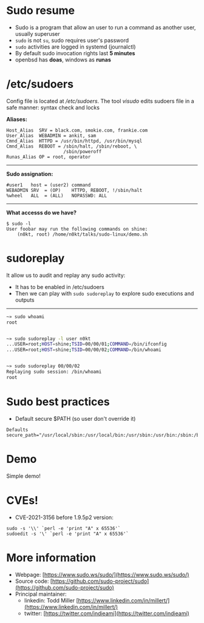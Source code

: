 # Sudo resume

- Sudo is a program that allow an user to run a command as another user, usually superuser
- `sudo` is not `su`, sudo requires user's password
- `sudo` activities are logged in systemd (journalctl)
- By default sudo invocation rights last **5 minutes**
- openbsd has **doas**, windows as **runas**

# /etc/sudoers

Config file is located at */etc/sudoers*. The tool *visudo* edits sudoers file in a safe manner: syntax check and locks

**Aliases:**
```
Host_Alias  SRV = black.com, smokie.com, frankie.com
User_Alias  WEBADMIN = ankit, sam
Cmnd_Alias  HTTPD = /usr/bin/httpd, /usr/bin/mysql
Cmnd_Alias  REBOOT = /sbin/halt, /sbin/reboot, \
                     /sbin/poweroff
Runas_Alias OP = root, operator
```

---

**Sudo assignation:**

```
#user1   host = (user2) command
WEBADMIN SRV  = (OP)    HTTPD, REBOOT, !/sbin/halt
%wheel   ALL  = (ALL)   NOPASSWD: ALL
```
---

**What accesss do we have?**
```
$ sudo -l
User foobar may run the following commands on shine:
    (n0kt, root) /home/n0kt/talks/sudo-linux/demo.sh
```

# sudoreplay

It allow us to audit and replay any sudo activity:

- It has to be enabled in /etc/sudoers
- Then we can play with `sudo sudoreplay` to explore sudo executions and outputs

---

```bash
~» sudo whoami
root


~» sudo sudoreplay -l user n0kt
...USER=root;HOST=shine;TSID=00/00/01;COMMAND=/bin/ifconfig
...USER=root;HOST=shine;TSID=00/00/02;COMMAND=/bin/whoami


~» sudo sudoreplay 00/00/02
Replaying sudo session: /bin/whoami
root
```

# Sudo best practices

- Default secure $PATH (so user don't override it)
```
Defaults secure_path="/usr/local/sbin:/usr/local/bin:/usr/sbin:/usr/bin:/sbin:/bin"
```

# Demo

Simple demo!

# CVEs!

- CVE-2021-3156 before 1.9.5p2 version: 
```
sudo -s '\\' `perl -e 'print "A" x 65536'`
sudoedit -s '\' `perl -e 'print "A" x 65536'`
```

# More information

- Webpage: [https://www.sudo.ws/sudo/](https://www.sudo.ws/sudo/)
- Source code: [https://github.com/sudo-project/sudo](https://github.com/sudo-project/sudo)
- Principal maintainer: 
  - linkedin: Todd Miller [https://www.linkedin.com/in/millert/](https://www.linkedin.com/in/millert/)
  - twitter: [https://twitter.com/indieami](https://twitter.com/indieami)
